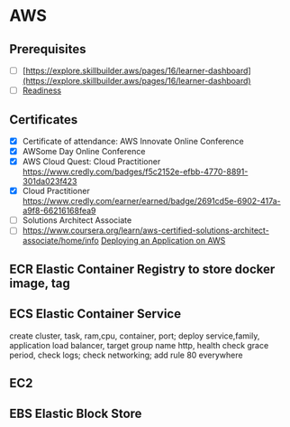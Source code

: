 # AWS
## Prerequisites
- [ ] [https://explore.skillbuilder.aws/pages/16/learner-dashboard](https://explore.skillbuilder.aws/pages/16/learner-dashboard)
- [ ] [Readiness](https://aws.amazon.com/training/events/?nc2=sb_tr_evt&get-certified-vilt-courses-cards.sort-by=item.additionalFields.startDateSort&get-certified-vilt-courses-cards.sort-order=asc&awsf.get-certified-vilt-courses-series=series%23aws-certification-exam-readiness&trk=89b72f77-bd98-4afe-9398-f1bff93676ec&sc_channel=em&mkt_tok=MTEyLVRaTS03NjYAAAGHI89T_r-y8CWLdHS7TYePKHbrqX2MmxMOpm-IoIolTNS29GQITCt1Q7QhRpYLxKoI4lF3guLu3kKYS_sspbR9uJKlLLWx6A6ySVQgQhUTdEqLxakVSA&awsf.get-certified-vilt-courses-type=*all&awsf.get-certified-vilt-audience=*all&awsf.get-certified-vilt-locations=*all&awsf.get-certified-vilt-countries=*all&awsf.get-certified-vilt-languages=*all&awsf.get-certified-vilt-courses-level=*all&awsf.get-certified-vilt-courses-tech-category=*all)
## Certificates
- [x] Certificate of attendance: AWS Innovate Online Conference
- [x] AWSome Day Online Conference
- [x] AWS Cloud Quest: Cloud Practitioner https://www.credly.com/badges/f5c2152e-efbb-4770-8891-301da023f423
- [x] Cloud Practitioner https://www.credly.com/earner/earned/badge/2691cd5e-6902-417a-a9f8-66216168fea9
- [ ] Solutions Architect Associate
- [ ] https://www.coursera.org/learn/aws-certified-solutions-architect-associate/home/info
[Deploying an Application on AWS](https://app.pluralsight.com/library/courses/deploying-application-aws/table-of-contents)
## ECR Elastic Container Registry to store docker image, tag
## ECS Elastic Container Service
create cluster, task, ram,cpu, container, port; deploy service,family, application load balancer, target group name http, health check grace period, check logs; check networking; add rule 80 everywhere
## EC2
## EBS Elastic Block Store
